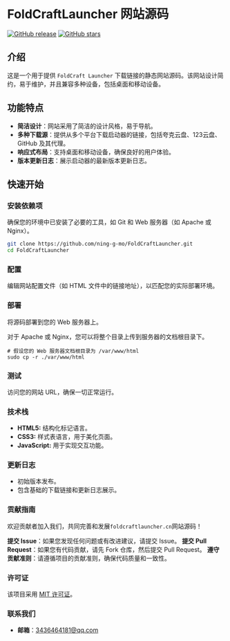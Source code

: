# FoldCraftLauncher 网站源码

[![GitHub release](https://img.shields.io/github/v/release/ning-g-mo/FoldCraftLauncher?label=Release&logo=github)](https://github.com/ning-g-mo/FoldCraftLauncher/releases)
[![GitHub stars](https://img.shields.io/github/stars/ning-g-mo/FoldCraftLauncher?label=Stars&logo=github)](https://github.com/ning-g-mo/FoldCraftLauncher/stargazers)

## 介绍

这是一个用于提供 `FoldCraft Launcher` 下载链接的静态网站源码。该网站设计简约，易于维护，并且兼容多种设备，包括桌面和移动设备。

## 功能特点

- **简洁设计**：网站采用了简洁的设计风格，易于导航。
- **多种下载源**：提供从多个平台下载启动器的链接，包括夸克云盘、123云盘、GitHub 及其代理。
- **响应式布局**：支持桌面和移动设备，确保良好的用户体验。
- **版本更新日志**：展示启动器的最新版本更新日志。

## 快速开始

### 安装依赖项

确保您的环境中已安装了必要的工具，如 Git 和 Web 服务器（如 Apache 或 Nginx）。

```bash
git clone https://github.com/ning-g-mo/FoldCraftLauncher.git
cd FoldCraftLauncher
```

### 配置

编辑网站配置文件（如 HTML 文件中的链接地址），以匹配您的实际部署环境。

### 部署

将源码部署到您的 Web 服务器上。

对于 Apache 或 Nginx，您可以将整个目录上传到服务器的文档根目录下。

```
# 假设您的 Web 服务器文档根目录为 /var/www/html
sudo cp -r ./var/www/html
```

### 测试

访问您的网站 URL，确保一切正常运行。

### 技术栈

 - **HTML5:** 结构化标记语言。
 - **CSS3:** 样式表语言，用于美化页面。
 - **JavaScript:** 用于实现交互功能。

### 更新日志

 - 初始版本发布。
 - 包含基础的下载链接和更新日志展示。

### 贡献指南

欢迎贡献者加入我们，共同完善和发展```foldcraftlauncher.cn```网站源码！

  **提交 Issue**：如果您发现任何问题或有改进建议，请提交 Issue。
  **提交 Pull Request**：如果您有代码贡献，请先 Fork 仓库，然后提交 Pull Request。
  **遵守贡献准则**：请遵循项目的贡献准则，确保代码质量和一致性。

### 许可证

该项目采用 [MIT 许可证](LICENSE)。

### 联系我们

 - **邮箱**：3436464181@qq.com
